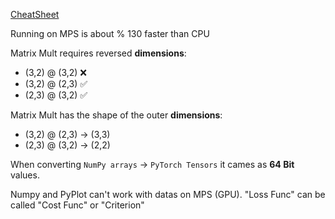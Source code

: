 [CheatSheet](https://pytorch.org/tutorials/beginner/ptcheat.html)

Running on MPS is about % 130 faster than CPU
 
Matrix Mult requires reversed **dimensions**:

* (3,2) @ (3,2) ❌
* (3,2) @ (2,3) ✅
* (2,3) @ (3,2) ✅

Matrix Mult has the shape of the outer **dimensions**:

* (3,2) @ (2,3) -> (3,3)
* (2,3) @ (3,2) -> (2,2)

When converting `NumPy arrays` -> `PyTorch Tensors` it cames as **64 Bit** values.

Numpy and PyPlot can't work with datas on MPS (GPU).
"Loss Func" can be called "Cost Func" or "Criterion"